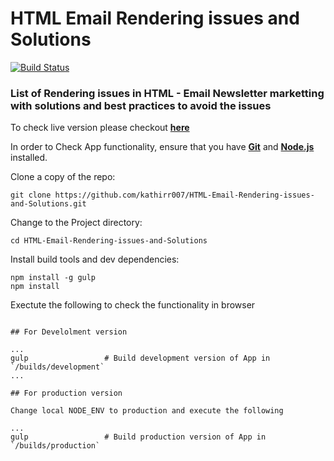 # HTML Email Rendering issues and Solutions

[![Build Status](https://travis-ci.org/kathirr007/HTML-Email-Rendering-issues-and-Solutions.svg?branch=master)](https://travis-ci.org/kathirr007/HTML-Email-Rendering-issues-and-Solutions)

### List of Rendering issues in HTML - Email Newsletter marketting with solutions and best practices to avoid the issues

To check live version please checkout **[here](https://kathirr007.github.io/HTML-Email-Rendering-issues-and-Solutions/builds/development/)**

In order to Check App functionality, ensure that you have **[Git](http://git-scm.com/downloads)** and **[Node.js](http://nodejs.org)** installed.

Clone a copy of the repo: 

```
git clone https://github.com/kathirr007/HTML-Email-Rendering-issues-and-Solutions.git
```

Change to the Project directory:

```
cd HTML-Email-Rendering-issues-and-Solutions
```

Install build tools and dev dependencies:

```
npm install -g gulp
npm install
```

Exectute the following to check the functionality in browser

```

## For Develolment version

...
gulp                 # Build development version of App in `/builds/development`
...

## For production version

Change local NODE_ENV to production and execute the following

...
gulp                 # Build production version of App in `/builds/production`
```
